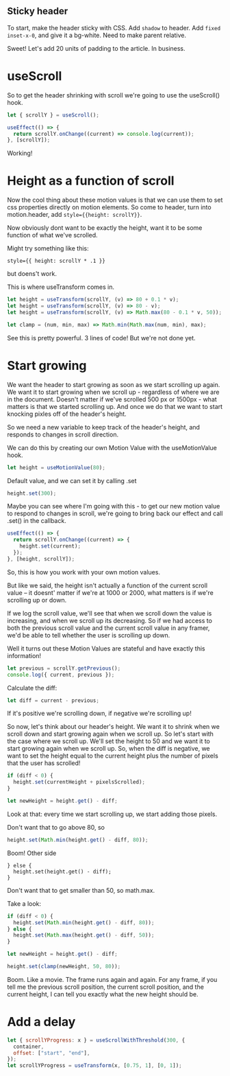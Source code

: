 ## Sticky header

To start, make the header sticky with CSS. Add `shadow` to header. Add `fixed inset-x-0`, and give it a bg-white. Need to make parent relative.

Sweet! Let's add 20 units of padding to the article. In business.

# useScroll

So to get the header shrinking with scroll we're going to use the useScroll() hook.

```jsx
let { scrollY } = useScroll();

useEffect(() => {
  return scrollY.onChange((current) => console.log(current));
}, [scrollY]);
```

Working!

# Height as a function of scroll

Now the cool thing about these motion values is that we can use them to set css properties directly on motion elements. So come to header, turn into motion.header, add `style={{height: scrollY}}`.

Now obviously dont want to be exactly the height, want it to be some function of what we've scrolled.

Might try something like this:

```
style={{ height: scrollY * .1 }}
```

but doens't work.

This is where useTransform comes in.

```js
let height = useTransform(scrollY, (v) => 80 + 0.1 * v);
let height = useTransform(scrollY, (v) => 80 - v);
let height = useTransform(scrollY, (v) => Math.max(80 - 0.1 * v, 50));
```

```js
let clamp = (num, min, max) => Math.min(Math.max(num, min), max);
```

See this is pretty powerful. 3 lines of code! But we're not done yet.

# Start growing

We want the header to start growing as soon as we start scrolling up again. We want it to start growing when we scroll up - regardless of where we are in the document. Doesn't matter if we've scrolled 500 px or 1500px - what matters is that we started scrolling up. And once we do that we want to start knocking pixles off of the header's height.

So we need a new variable to keep track of the header's height, and responds to changes in scroll direction.

<!-- We want the header to start scrolling as soon as we start scrolling up again, and to do this we want to drop down a level and make our own motion value. -->

We can do this by creating our own Motion Value with the useMotionValue hook.

```js
let height = useMotionValue(80);
```

Default value, and we can set it by calling .set

```js
height.set(300);
```

Maybe you can see where I'm going with this - to get our new motion value to respond to changes in scroll, we're going to bring back our effect and call .set() in the callback.

```js
useEffect(() => {
  return scrollY.onChange((current) => {
    height.set(current);
  });
}, [height, scrollY]);
```

So, this is how you work with your own motion values.

But like we said, the height isn't actually a function of the current scroll value – it doesnt' matter if we're at 1000 or 2000, what matters is if we're scrolling up or down.

If we log the scroll value, we'll see that when we scroll down the value is increasing, and when we scroll up its decreasing. So if we had access to both the previous scroll value and the current scroll value in any framer, we'd be able to tell whether the user is scrolling up down.

Well it turns out these Motion Values are stateful and have exactly this information!

```js
let previous = scrollY.getPrevious();
console.log({ current, previous });
```

Calculate the diff:

```js
let diff = current - previous;
```

If it's positive we're scrolling down, if negative we're scrolling up!

So now, let's think about our header's height. We want it to shrink when we scroll down and start growing again when we scroll up. So let's start with the case where we scroll up. We'll set the height to 50 and we want it to start growing again when we scroll up. So, when the diff is negative, we want to set the height equal to the current height plus the number of pixels that the user has scrolled!

```js
if (diff < 0) {
  height.set(currentHeight + pixelsScrolled);
}
```

```js
let newHeight = height.get() - diff;
```

Look at that: every time we start scrolling up, we start adding those pixels.

Don't want that to go above 80, so

```js
height.set(Math.min(height.get() - diff, 80));
```

Boom! Other side

```
} else {
  height.set(height.get() - diff);
}
```

Don't want that to get smaller than 50, so math.max.

Take a look:

```jsx
if (diff < 0) {
  height.set(Math.min(height.get() - diff, 80));
} else {
  height.set(Math.max(height.get() - diff, 50));
}
```

```js
let newHeight = height.get() - diff;

height.set(clamp(newHeight, 50, 80));
```

Boom. Like a movie. The frame runs again and again. For any frame, if you tell me the previous scroll position, the current scroll position, and the current height, I can tell you exactly what the new height should be.

# Add a delay

```jsx
let { scrollYProgress: x } = useScrollWithThreshold(300, {
  container,
  offset: ["start", "end"],
});
let scrollYProgress = useTransform(x, [0.75, 1], [0, 1]);
```
